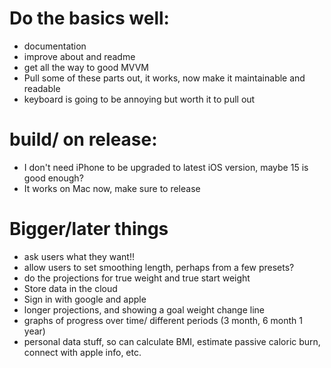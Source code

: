 # Do the basics well:
* documentation
* improve about and readme
* get all the way to good MVVM
* Pull some of these parts out, it works, now make it maintainable and readable
* keyboard is going to be annoying but worth it to pull out

# build/ on release:
* I don't need iPhone to be upgraded to latest iOS version, maybe 15 is good enough?
* It works on Mac now, make sure to release


# Bigger/later things
* ask users what they want!!
* allow users to set smoothing length, perhaps from a few presets?
* do the projections for true weight and true start weight
* Store data in the cloud
* Sign in with google and apple
* longer projections, and showing a goal weight change line
* graphs of progress over time/ different periods (3 month, 6 month 1 year)
* personal data stuff, so can calculate BMI, estimate passive caloric burn, connect with apple info, etc.

